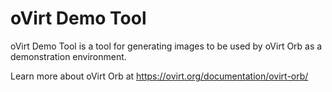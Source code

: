 # oVirt Demo Tool

oVirt Demo Tool is a tool for generating images to be used by oVirt Orb
as a demonstration environment.

Learn more about oVirt Orb at https://ovirt.org/documentation/ovirt-orb/
